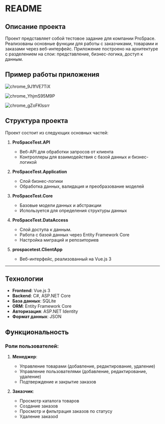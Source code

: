 # README

## Описание проекта

Проект представляет собой тестовое задание для компании ProSpace. Реализованы основные функции для работы с заказчиками, товарами и заказами через веб-интерфейс. Приложение построено на архитектуре с разделением на слои: представление, бизнес-логика, доступ к данным.

## Пример работы приложения
![chrome_9J1fVE7TiX](https://github.com/user-attachments/assets/eeec4706-f760-4089-90e9-6fab5bfe7d0b)

![chrome_YhjmS95M9P](https://github.com/user-attachments/assets/1b78ea09-a815-431f-86f4-f3b59e765e04)

![chrome_gZoFKlssrr](https://github.com/user-attachments/assets/987763cc-1d67-41ea-b8cc-3c0f8456a2db)


## Структура проекта

Проект состоит из следующих основных частей:

1. **ProSpaceTest.API**  
   - Веб-API для обработки запросов от клиента
   - Контроллеры для взаимодействия с базой данных и бизнес-логикой

2. **ProSpaceTest.Application**  
   - Слой бизнес-логики
   - Обработка данных, валидация и преобразование моделей

3. **ProSpaceTest.Core**  
   - Базовые модели данных и абстракции
   - Используется для определения структуры данных

4. **ProSpaceTest.DataAccess**  
   - Слой доступа к данным.  
   - Работа с базой данных через Entity Framework Core
   - Настройка миграций и репозиториев

5. **prospacetest.ClientApp**  
   - Веб-интерфейс, реализованный на Vue.js 3

---

## Технологии

- **Frontend**: Vue.js 3
- **Backend**: C#, ASP.NET Core
- **База данных**: SQLite
- **ORM**: Entity Framework Core
- **Авторизация**: ASP.NET Identity
- **Формат данных**: JSON




## Функциональность

### Роли пользователей:
1. **Менеджер**:
   - Управление товарами (добавление, редактирование, удаление)
   - Управление пользователями (добавление, редактирование, удаление)
   - Подтверждение и закрытие заказов

2. **Заказчик**:
   - Просмотр каталога товаров
   - Создание заказов
   - Просмотр и фильтрация заказов по статусу
   - Удаление заказоd
